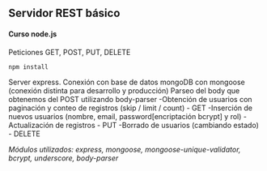 ## Servidor REST básico
#### Curso node.js
Peticiones GET, POST, PUT, DELETE
```
npm install
```

Server express. Conexión con base de datos mongoDB con mongoose (conexión distinta para desarrollo y producción)
Parseo del body que obtenemos del POST utilizando body-parser
-Obtención de usuarios con paginación y conteo de registros (skip / limit / count) - GET
-Inserción de nuevos usuarios (nombre, email, password[encriptación bcrypt] y rol)
-Actualización de registros - PUT
-Borrado de usuarios (cambiando estado) - DELETE

_Módulos utilizados: express, mongoose, mongoose-unique-validator, bcrypt, underscore, body-parser_